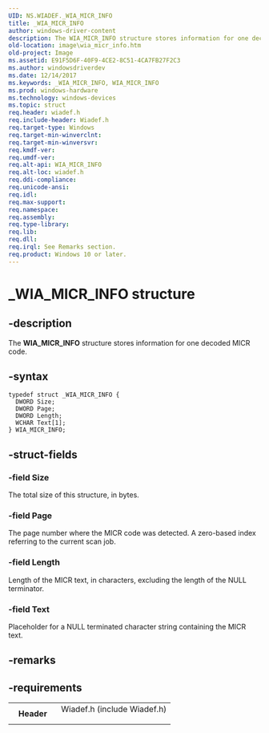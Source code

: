 ```yaml
---
UID: NS.WIADEF._WIA_MICR_INFO
title: _WIA_MICR_INFO
author: windows-driver-content
description: The WIA_MICR_INFO structure stores information for one decoded MICR code.
old-location: image\wia_micr_info.htm
old-project: Image
ms.assetid: E91F5D6F-40F9-4CE2-8C51-4CA7FB27F2C3
ms.author: windowsdriverdev
ms.date: 12/14/2017
ms.keywords: _WIA_MICR_INFO, WIA_MICR_INFO
ms.prod: windows-hardware
ms.technology: windows-devices
ms.topic: struct
req.header: wiadef.h
req.include-header: Wiadef.h
req.target-type: Windows
req.target-min-winverclnt: 
req.target-min-winversvr: 
req.kmdf-ver: 
req.umdf-ver: 
req.alt-api: WIA_MICR_INFO
req.alt-loc: wiadef.h
req.ddi-compliance: 
req.unicode-ansi: 
req.idl: 
req.max-support: 
req.namespace: 
req.assembly: 
req.type-library: 
req.lib: 
req.dll: 
req.irql: See Remarks section.
req.product: Windows 10 or later.
---
```


# _WIA_MICR_INFO structure



## -description
The <b>WIA_MICR_INFO</b> structure stores information for one decoded MICR code.



## -syntax

````
typedef struct _WIA_MICR_INFO {
  DWORD Size;
  DWORD Page;
  DWORD Length;
  WCHAR Text[1];
} WIA_MICR_INFO;
````


## -struct-fields

### -field Size

The total size of this structure, in bytes.


### -field Page

The page number where the MICR code was detected. A zero-based index referring to the current scan job.


### -field Length

Length of the MICR text, in characters, excluding the length of the NULL terminator.


### -field Text

Placeholder for a NULL terminated character string containing the MICR text.


## -remarks


## -requirements
<table>
<tr>
<th width="30%">
Header

</th>
<td width="70%">
<dl>
<dt>Wiadef.h (include Wiadef.h)</dt>
</dl>
</td>
</tr>
</table>